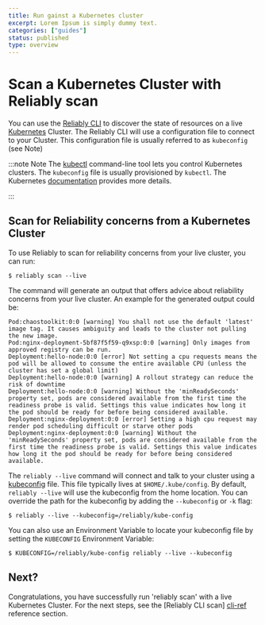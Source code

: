 ```yaml
---
title: Run gainst a Kubernetes cluster
excerpt: Lorem Ipsum is simply dummy text.
categories: ["guides"]
status: published
type: overview
---
```

# Scan a Kubernetes Cluster with Reliably scan


You can use the [Reliably CLI][reliablyCLI] to discover the state of resources
on a live [Kubernetes](https://kubernetes.io/docs/home/) Cluster.
The Reliably CLI will use a configuration file to connect to your Cluster. This
configuration file is usually referred to as `kubeconfig` (see Note)

:::note Note
  The [kubectl](https://kubernetes.io/docs/reference/kubectl/overview/)
  command-line tool lets you control Kubernetes clusters.
  The `kubeconfig` file is usually provisioned by `kubectl`. The Kubernetes
  [documentation][kubeconfig] provides more details.

:::


[reliablyCLI]: https://github.com/reliablyhq/cli/
[kubeconfig]: https://kubernetes.io/docs/concepts/configuration/organize-cluster-access-kubeconfig/

## Scan for Reliability concerns from a Kubernetes Cluster

To use Reliably to scan for reliability concerns from your live cluster, you can
run:

```
$ reliably scan --live
```

The command will generate an output that offers advice about reliability concerns from your live cluster. An example for the generated output could be:

```
Pod:chaostoolkit:0:0 [warning] You shall not use the default 'latest' image tag. It causes ambiguity and leads to the cluster not pulling the new image.
Pod:nginx-deployment-5bf87f5f59-q9xsp:0:0 [warning] Only images from approved registry can be run.
Deployment:hello-node:0:0 [error] Not setting a cpu requests means the pod will be allowed to consume the entire available CPU (unless the cluster has set a global limit)
Deployment:hello-node:0:0 [warning] A rollout strategy can reduce the risk of downtime
Deployment:hello-node:0:0 [warning] Without the 'minReadySeconds' property set, pods are considered available from the first time the readiness probe is valid. Settings this value indicates how long it the pod should be ready for before being considered available.
Deployment:nginx-deployment:0:0 [error] Setting a high cpu request may render pod scheduling difficult or starve other pods
Deployment:nginx-deployment:0:0 [warning] Without the 'minReadySeconds' property set, pods are considered available from the first time the readiness probe is valid. Settings this value indicates how long it the pod should be ready for before being considered available.
```

The `reliably --live` command will connect and talk to your cluster using a
 [kubeconfig][kubeconfig] file. This file typically lives at
 `$HOME/.kube/config`. By default, `reliably --live` will use the kubeconfig
 from the home location. You can override the path for the kubeconfig by adding
 the `--kubeconfig` or `-k` flag:

```
$ reliably --live --kubeconfig=/reliably/kube-config
```
You can also use an Environment Variable to locate your kubeconfig file by
setting the `KUBECONFIG` Environment Variable:

```
$ KUBECONFIG=/reliably/kube-config reliably --live --kubeconfig
```

## Next?

Congratulations, you have successfully run 'reliably scan' with a live
 Kubernetes Cluster. For the next steps, see the [Reliably CLI scan]
 [cli-ref] reference section.

[cli-ref]: /docs/reference/cli/reliably-scan/

[kubeconfig]: https://kubernetes.io/docs/concepts/configuration/organize-cluster-access-kubeconfig/
